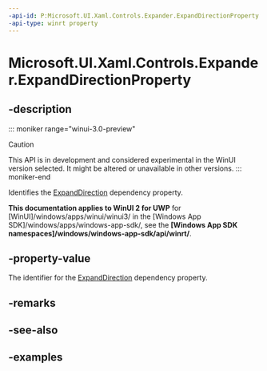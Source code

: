 ```yaml
---
-api-id: P:Microsoft.UI.Xaml.Controls.Expander.ExpandDirectionProperty
-api-type: winrt property
---
```


# Microsoft.UI.Xaml.Controls.Expander.ExpandDirectionProperty

<!--
public static Windows.UI.Xaml.DependencyProperty ExpandDirectionProperty { get; }
-->


## -description

::: moniker range="winui-3.0-preview"
> [!CAUTION]
> This API is in development and considered experimental in the WinUI version selected. It might be altered or unavailable in other versions.
::: moniker-end

Identifies the [ExpandDirection](expander_expanddirection.md) dependency property.

**This documentation applies to WinUI 2 for UWP** for [WinUI]/windows/apps/winui/winui3/ in the [Windows App SDK]/windows/apps/windows-app-sdk/, see the **[Windows App SDK namespaces]/windows/windows-app-sdk/api/winrt/**.

## -property-value

The identifier for the [ExpandDirection](expander_expanddirection.md) dependency property.

## -remarks

## -see-also

## -examples


